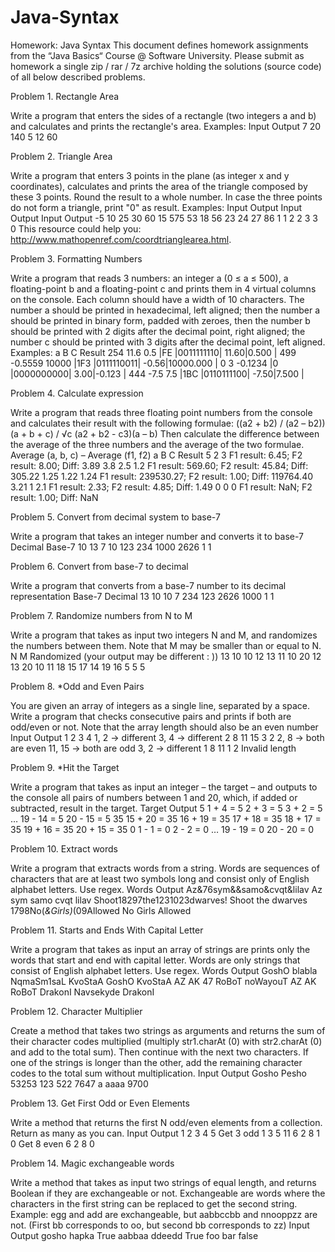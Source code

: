 # Java-Syntax

Homework: Java Syntax
This document defines homework assignments from the “Java Basics“ Course @ Software University. Please submit as homework a single zip / rar / 7z archive holding the solutions (source code) of all below described problems.


Problem 1.	Rectangle Area

Write a program that enters the sides of a rectangle (two integers a and b) and calculates and prints the rectangle's area. Examples:
Input	Output
7 20	140
5 12	60


Problem 2.	Triangle Area

Write a program that enters 3 points in the plane (as integer x and y coordinates), calculates and prints the area of the triangle composed by these 3 points. Round the result to a whole number. In case the three points do not form a triangle, print "0" as result. Examples:
Input	Output		Input	Output		Input	Output
-5 10
25 30
60 15	575		53 18
56 23
24 27	86		1 1
2 2
3 3	0
This resource could help you: http://www.mathopenref.com/coordtrianglearea.html.


Problem 3.	Formatting Numbers

Write a program that reads 3 numbers: an integer a (0 ≤ a ≤ 500), a floating-point b and a floating-point c and prints them in 4 virtual columns on the console. Each column should have a width of 10 characters. The number a should be printed in hexadecimal, left aligned; then the number a should be printed in binary form, padded with zeroes, then the number b should be printed with 2 digits after the decimal point, right aligned; the number c should be printed with 3 digits after the decimal point, left aligned. Examples:
a	B	C	Result
254	11.6	0.5	|FE        |0011111110|     11.60|0.500     |
499	-0.5559	10000	|1F3       |0111110011|     -0.56|10000.000 |
0	3	-0.1234	|0         |0000000000|      3.00|-0.123    |
444	-7.5	7.5	|1BC       |0110111100|     -7.50|7.500     |



Problem 4.	Calculate expression

Write a program that reads three floating point numbers from the console and calculates their result with the following formulae: 
((a2 + b2) / (a2 – b2))(a + b + c) / √c             (a2 + b2 - c3)(a – b)
Then calculate the difference between the average of the three numbers and the average of the two formulae. Average (a, b, c) – Average (f1, f2)
a	B	C	Result
5	2	3	F1 result: 6.45; F2 result: 8.00; Diff: 3.89
3.8	2.5	1.2	F1 result: 569.60; F2 result: 45.84; Diff: 305.22
1.25	1.22	  1.24	F1 result: 239530.27; F2 result: 1.00; Diff: 119764.40
3.21	1	2.1	F1 result: 2.33; F2 result: 4.85; Diff: 1.49
0	0	0	F1 result: NaN; F2 result: 1.00; Diff: NaN


Problem 5.	Convert from decimal system to base-7

Write a program that takes an integer number and converts it to base-7
Decimal	Base-7
10	13
7	10
123	234
1000	2626
1	1



Problem 6.	Convert from base-7 to decimal

Write a program that converts from a base-7 number to its decimal representation
Base-7	Decimal
13	10
10	7
234	123
2626	1000
1	1



Problem 7.	Randomize numbers from N to M

Write a program that takes as input two integers N and M, and randomizes the numbers between them. Note that M may be smaller than or equal to N.
N	M	Randomized (your output may be different : ))
13	10	10 12 13 11
10	20	12 13 20 10 11 18 15 17 14 19 16 
5	5	5



Problem 8.	*Odd and Even Pairs

You are given an array of integers as a single line, separated by a space. Write a program that checks consecutive pairs and prints if both are odd/even or not. Note that the array length should also be an even number
Input	Output
1 2 3 4	1, 2 -> different
3, 4 -> different
2 8 11 15 3 2	2, 8 -> both are even
11, 15 -> both are odd
3, 2 -> different
1 8 11 1 2	Invalid length



Problem 9.	*Hit the Target

Write a program that takes as input an integer – the target – and outputs to the console all pairs of numbers between 1 and 20, which, if added or subtracted, result in the target.
Target	Output
5	1 + 4 = 5
2 + 3 = 5
3 + 2 = 5
…
19 - 14 = 5
20 - 15 = 5
35	15 + 20 = 35
16 + 19 = 35
17 + 18 = 35
18 + 17 = 35
19 + 16 = 35
20 + 15 = 35
0	1 - 1 = 0
2 - 2 = 0
…
19 - 19 = 0
20 - 20 = 0



Problem 10.	 Extract words

Write a program that extracts words from a string. Words are sequences of characters that are at least two symbols long and consist only of English alphabet letters. Use regex.
Words	Output
Az&76sym&&samo&cvqt&lilav	Az sym samo cvqt lilav
Shoot18297the1231023dwarves!	Shoot the dwarves
1798No(*&Girls)*(09Allowed	No Girls Allowed



Problem 11.	 Starts and Ends With Capital Letter

Write a program that takes as input an array of strings are prints only the words that start and end with capital letter. Words are only strings that consist of English alphabet letters. Use regex.
Words	Output
GoshO blabla NqmaSm1saL KvoStaA	GoshO KvoStaA
AZ AK 47 RoBoT noWayouT	AZ AK RoBoT
DrakonI Navsekyde	DrakonI



Problem 12.	 Character Multiplier

Create a method that takes two strings as arguments and returns the sum of their character codes multiplied (multiply str1.charAt (0) with str2.charAt (0) and add to the total sum). Then continue with the next two characters. If one of the strings is longer than the other, add the remaining character codes to the total sum without multiplication.
Input	Output
Gosho Pesho	53253
123 522	7647
a aaaa	9700


Problem 13.	 Get First Odd or Even Elements

Write a method that returns the first N odd/even elements from a collection. Return as many as you can.
Input	Output
1 2 3 4 5
Get 3 odd 	1 3 5
11 6 2 8 1 0
Get 8 even	6 2 8 0


Problem 14.	Magic exchangeable words

Write a method that takes as input two strings of equal length, and returns Boolean if they are exchangeable or not. Exchangeable are words where the characters in the first string can be replaced to get the second string. Example: egg and add are exchangeable, but aabbccbb and nnooppzz are not. (First bb corresponds to oo, but second bb corresponds to zz)
Input	Output
gosho hapka	True
aabbaa ddeedd	True
foo bar	false

